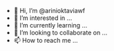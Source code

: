 - 👋 Hi, I’m @arinioktaviawf
- 👀 I’m interested in ...
- 🌱 I’m currently learning ...
- 💞️ I’m looking to collaborate on ...
- 📫 How to reach me ...

<!---
arinioktaviawf/arinioktaviawf is a ✨ special ✨ repository because its `README.md` (this file) appears on your GitHub profile.
You can click the Preview link to take a look at your changes.
--->
